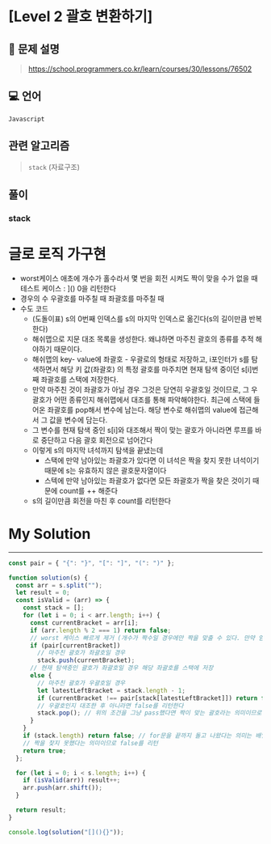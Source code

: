 # [Level 2 괄호 변환하기]

## 📒 문제 설명

> https://school.programmers.co.kr/learn/courses/30/lessons/76502

## 💻 언어

`Javascript`

## 관련 알고리즘

> `stack` (자료구조)

## 풀이

### stack

# 글로 로직 가구현

- worst케이스
  애초에 개수가 홀수라서 몇 번을 회전 시켜도 짝이 맞을 수가 없을 때
  테스트 케이스 : ]()
  0을 리턴한다
- 경우의 수
  우괄호를 마주칠 때
  좌괄호를 마주칠 때
- 수도 코드
  - (도돌이표) s의 0번째 인덱스를 s의 마지막 인덱스로 옮긴다(s의 길이만큼 반복한다)
  - 해쉬맵으로 지문 대조 목록을 생성한다. 왜냐하면 마주친 괄호의 종류를 추적 해야하기 때문이다.
  - 해쉬맵의 key- value에 좌괄호 - 우괄로의 형태로 저장하고, i포인터가 s를 탐색하면서 해당 키 값(좌괄호) 의 특정 괄호를 마주치면 현재 탐색 중이던 s[i]번째 좌괄호를 스택에 저장한다.
  - 만약 마주친 것이 좌괄호가 아닐 경우 그것은 당연히 우괄호일 것이므로, 그 우괄호가 어떤 종류인지 해쉬맵에서 대조를 통해 파악해야한다. 최근에 스택에 들어온 좌괄호를 pop해서 변수에 남는다. 해당 변수로 해쉬맵의 value에 접근해서 그 값을 변수에 담는다.
  - 그 변수를 현재 탐색 중인 s[i]와 대조해서 짝이 맞는 괄호가 아니라면 루프를 바로 중단하고 다음 괄호 회전으로 넘어간다
  - 이렇게 s의 마지막 녀석까지 탐색을 끝냈는데
    - 스택에 만약 남아있는 좌괄호가 있다면 이 녀석은 짝을 찾지 못한 녀석이기 때문에 s는 유효하지 않은 괄호문자열이다
    - 스텍에 만약 남아있는 좌괄호가 없다면 모든 좌괄호가 짝을 찾은 것이기 때문에 count를 ++ 해준다
  - s의 길이만큼 회전을 마친 후 count를 리턴한다

# My Solution

---

```jsx
const pair = { "{": "}", "[": "]", "(": ")" };

function solution(s) {
  const arr = s.split("");
  let result = 0;
  const isValid = (arr) => {
    const stack = [];
    for (let i = 0; i < arr.length; i++) {
      const currentBracket = arr[i];
      if (arr.length % 2 === 1) return false;
      // worst 케이스 빠르게 제거 (개수가 짝수일 경우에만 짝을 맞출 수 있다. 만약 엄청나게 많은 홀수 더미를 만날 경우 다 탐색하기도 전에 컷)
      if (pair[currentBracket])
        // 마주친 괄호가 좌괄호일 경우
        stack.push(currentBracket);
      // 현재 탐색중인 괄호가 좌괄호일 경우 해당 좌괄호를 스택에 저장
      else {
        // 마주친 괄호가 우괄호일 경우
        let latestLeftBracket = stack.length - 1;
        if (currentBracket !== pair[stack[latestLeftBracket]]) return false; // 스택에 가장 마지막에(최근)에 저장한 좌괄호와 맵상에 키로 저장된 좌괄호에서 value값인 우괄호를 get해서 같은 종류의
        // 우괄호인지 대조한 후 아니라면 false를 리턴한다
        stack.pop(); // 위의 조건을 그냥 pass했다면 짝이 맞는 괄호라는 의미이므로 스택에서 좌괄호를 pop한다
      }
    }
    if (stack.length) return false; // for문을 끝까지 돌고 나왔다는 의미는 배열의 끝까지 탐색했다는 의미이다. 그런데도 스택 안에 좌괄호가 남아있다면
    // 짝을 찿지 못했다는 의미이므로 false를 리턴
    return true;
  };

  for (let i = 0; i < s.length; i++) {
    if (isValid(arr)) result++;
    arr.push(arr.shift());
  }

  return result;
}

console.log(solution("[](){}"));
```
